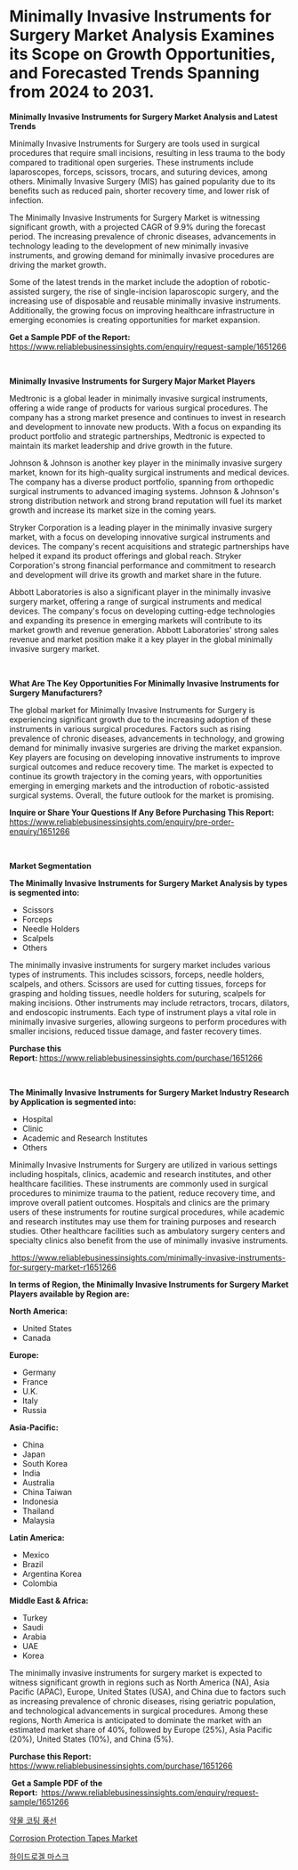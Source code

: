 <p><h1>Minimally Invasive Instruments for Surgery Market Analysis Examines its Scope on Growth Opportunities, and Forecasted Trends Spanning from 2024 to 2031.</h1></p><p><strong>Minimally Invasive Instruments for Surgery Market Analysis and Latest Trends</strong></p>
<p><p>Minimally Invasive Instruments for Surgery are tools used in surgical procedures that require small incisions, resulting in less trauma to the body compared to traditional open surgeries. These instruments include laparoscopes, forceps, scissors, trocars, and suturing devices, among others. Minimally Invasive Surgery (MIS) has gained popularity due to its benefits such as reduced pain, shorter recovery time, and lower risk of infection.</p><p>The Minimally Invasive Instruments for Surgery Market is witnessing significant growth, with a projected CAGR of 9.9% during the forecast period. The increasing prevalence of chronic diseases, advancements in technology leading to the development of new minimally invasive instruments, and growing demand for minimally invasive procedures are driving the market growth.</p><p>Some of the latest trends in the market include the adoption of robotic-assisted surgery, the rise of single-incision laparoscopic surgery, and the increasing use of disposable and reusable minimally invasive instruments. Additionally, the growing focus on improving healthcare infrastructure in emerging economies is creating opportunities for market expansion.</p></p>
<p><strong>Get a Sample PDF of the Report:&nbsp;</strong> <a href="https://www.reliablebusinessinsights.com/enquiry/request-sample/1651266">https://www.reliablebusinessinsights.com/enquiry/request-sample/1651266</a></p>
<p>&nbsp;</p>
<p><strong>Minimally Invasive Instruments for Surgery Major Market Players</strong></p>
<p><p>Medtronic is a global leader in minimally invasive surgical instruments, offering a wide range of products for various surgical procedures. The company has a strong market presence and continues to invest in research and development to innovate new products. With a focus on expanding its product portfolio and strategic partnerships, Medtronic is expected to maintain its market leadership and drive growth in the future.</p><p>Johnson & Johnson is another key player in the minimally invasive surgery market, known for its high-quality surgical instruments and medical devices. The company has a diverse product portfolio, spanning from orthopedic surgical instruments to advanced imaging systems. Johnson & Johnson's strong distribution network and strong brand reputation will fuel its market growth and increase its market size in the coming years.</p><p>Stryker Corporation is a leading player in the minimally invasive surgery market, with a focus on developing innovative surgical instruments and devices. The company's recent acquisitions and strategic partnerships have helped it expand its product offerings and global reach. Stryker Corporation's strong financial performance and commitment to research and development will drive its growth and market share in the future.</p><p>Abbott Laboratories is also a significant player in the minimally invasive surgery market, offering a range of surgical instruments and medical devices. The company's focus on developing cutting-edge technologies and expanding its presence in emerging markets will contribute to its market growth and revenue generation. Abbott Laboratories' strong sales revenue and market position make it a key player in the global minimally invasive surgery market.</p></p>
<p>&nbsp;</p>
<p><strong>What Are The Key Opportunities For Minimally Invasive Instruments for Surgery Manufacturers?</strong></p>
<p><p>The global market for Minimally Invasive Instruments for Surgery is experiencing significant growth due to the increasing adoption of these instruments in various surgical procedures. Factors such as rising prevalence of chronic diseases, advancements in technology, and growing demand for minimally invasive surgeries are driving the market expansion. Key players are focusing on developing innovative instruments to improve surgical outcomes and reduce recovery time. The market is expected to continue its growth trajectory in the coming years, with opportunities emerging in emerging markets and the introduction of robotic-assisted surgical systems. Overall, the future outlook for the market is promising.</p></p>
<p><strong>Inquire or Share Your Questions If Any Before Purchasing This Report:</strong> <a href="https://www.reliablebusinessinsights.com/enquiry/pre-order-enquiry/1651266">https://www.reliablebusinessinsights.com/enquiry/pre-order-enquiry/1651266</a></p>
<p>&nbsp;</p>
<p><strong>Market Segmentation</strong></p>
<p><strong>The Minimally Invasive Instruments for Surgery Market Analysis by types is segmented into:</strong></p>
<p><ul><li>Scissors</li><li>Forceps</li><li>Needle Holders</li><li>Scalpels</li><li>Others</li></ul></p>
<p><p>The minimally invasive instruments for surgery market includes various types of instruments. This includes scissors, forceps, needle holders, scalpels, and others. Scissors are used for cutting tissues, forceps for grasping and holding tissues, needle holders for suturing, scalpels for making incisions. Other instruments may include retractors, trocars, dilators, and endoscopic instruments. Each type of instrument plays a vital role in minimally invasive surgeries, allowing surgeons to perform procedures with smaller incisions, reduced tissue damage, and faster recovery times.</p></p>
<p><strong>Purchase this Report:&nbsp;</strong><a href="https://www.reliablebusinessinsights.com/purchase/1651266">https://www.reliablebusinessinsights.com/purchase/1651266</a></p>
<p>&nbsp;</p>
<p><strong>The Minimally Invasive Instruments for Surgery Market Industry Research by Application is segmented into:</strong></p>
<p><ul><li>Hospital</li><li>Clinic</li><li>Academic and Research Institutes</li><li>Others</li></ul></p>
<p><p>Minimally Invasive Instruments for Surgery are utilized in various settings including hospitals, clinics, academic and research institutes, and other healthcare facilities. These instruments are commonly used in surgical procedures to minimize trauma to the patient, reduce recovery time, and improve overall patient outcomes. Hospitals and clinics are the primary users of these instruments for routine surgical procedures, while academic and research institutes may use them for training purposes and research studies. Other healthcare facilities such as ambulatory surgery centers and specialty clinics also benefit from the use of minimally invasive instruments.</p></p>
<p><a href="https://www.reliablebusinessinsights.com/minimally-invasive-instruments-for-surgery-market-r1651266">&nbsp;https://www.reliablebusinessinsights.com/minimally-invasive-instruments-for-surgery-market-r1651266</a></p>
<p><strong>In terms of Region, the Minimally Invasive Instruments for Surgery Market Players available by Region are:</strong></p>
<p>
    <p> <strong> North America: </strong>
        <ul>
            <li>United States</li>
            <li>Canada</li>
        </ul>
        </p> 
    <p> <strong> Europe: </strong>
        <ul>
            <li>Germany</li>
            <li>France</li>
            <li>U.K.</li>
            <li>Italy</li>
            <li>Russia</li>
        </ul>
        </p> 
    <p> <strong> Asia-Pacific: </strong>
        <ul>
            <li>China</li>
            <li>Japan</li>
            <li>South Korea</li>
            <li>India</li>
            <li>Australia</li>
            <li>China Taiwan</li>
            <li>Indonesia</li>
            <li>Thailand</li>
            <li>Malaysia</li>
        </ul>
        </p> 
    <p> <strong> Latin America: </strong>
        <ul>
            <li>Mexico</li>
            <li>Brazil</li>
            <li>Argentina Korea</li>
            <li>Colombia</li>
        </ul>
        </p> 
    <p> <strong> Middle East & Africa: </strong>
        <ul>
            <li>Turkey</li>
            <li>Saudi</li>
            <li>Arabia</li>
            <li>UAE</li>
            <li>Korea</li>
        </ul>
    </p>
    </p>
<p><p>The minimally invasive instruments for surgery market is expected to witness significant growth in regions such as North America (NA), Asia Pacific (APAC), Europe, United States (USA), and China due to factors such as increasing prevalence of chronic diseases, rising geriatric population, and technological advancements in surgical procedures. Among these regions, North America is anticipated to dominate the market with an estimated market share of 40%, followed by Europe (25%), Asia Pacific (20%), United States (10%), and China (5%).</p></p>
<p><strong>Purchase this Report: </strong><a href="https://www.reliablebusinessinsights.com/purchase/1651266">https://www.reliablebusinessinsights.com/purchase/1651266</a></p>
<p>&nbsp;<strong>Get a Sample PDF of the Report:&nbsp;&nbsp;</strong><a href="https://www.reliablebusinessinsights.com/enquiry/request-sample/1651266">https://www.reliablebusinessinsights.com/enquiry/request-sample/1651266</a></p>
<p><strong></strong></p>
<p><p><a href="https://medium.com/@gladycecarter2022/%EC%95%BD%EC%A0%9C-%EC%BD%94%ED%8C%85%EB%90%9C-%ED%92%8D%EC%84%A0-%EC%8B%9C%EC%9E%A5%EC%9D%80-2031%EB%85%84%EA%B9%8C%EC%A7%80%EC%9D%98-%EC%8B%9C%EC%9E%A5-%EC%A0%90%EC%9C%A0%EC%9C%A8-%EA%B7%9C%EB%AA%A8-%EB%B0%8F-%EC%98%88%EC%83%81-%EC%98%88%EC%B8%A1%EC%97%90-%EC%B4%88%EC%A0%90%EC%9D%84-%EB%A7%9E%EC%B6%94%EA%B3%A0-%EC%9E%88%EC%8A%B5%EB%8B%88%EB%8B%A4-89728f28d99c">약물 코팅 풍선</a></p><p><a href="https://view.publitas.com/reportprime-1/corrosion-protection-tapes-market-size-and-market-trends-complete-industry-overview-2024-to-2031/">Corrosion Protection Tapes Market</a></p><p><a href="https://medium.com/@tammyholmes1955/%ED%95%98%EC%9D%B4%EB%93%9C%EB%A1%9C%EA%B2%94-%EB%A7%88%EC%8A%A4%ED%81%AC-%EC%8B%9C%EC%9E%A5-%EB%A9%94%ED%8A%B8%EB%A6%AD%EC%8A%A4-%ED%95%B4%EB%8F%85-%EC%8B%9C%EC%9E%A5-%EC%A0%90%EC%9C%A0%EC%9C%A8-%EC%B6%94%EC%84%B8-%EB%B0%8F-%EC%84%B1%EC%9E%A5-%ED%8C%A8%ED%84%B4-55792655276a">하이드로겔 마스크</a></p></p>